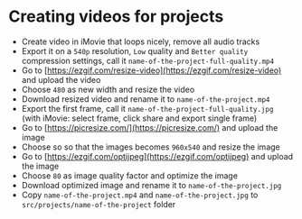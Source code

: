 # Creating videos for projects

- Create video in iMovie that loops nicely, remove all audio tracks
- Export it on a `540p` resolution, `Low` quality and `Better quality` compression settings, call it `name-of-the-project-full-quality.mp4`
- Go to [https://ezgif.com/resize-video](https://ezgif.com/resize-video) and upload the video
- Choose `480` as new width and resize the video
- Download resized video and rename it to `name-of-the-project.mp4`
- Export the first frame, call it `name-of-the-project-full-quality.jpg` (with iMovie: select frame, click share and export single frame)
- Go to [https://picresize.com/](https://picresize.com/) and upload the image
- Choose so so that the images becomes `960x540` and resize the image
- Go to [https://ezgif.com/optijpeg](https://ezgif.com/optijpeg) and upload the image
- Choose `80` as image quality factor and optimize the image
- Download optimized image and rename it to `name-of-the-project.jpg`
- Copy `name-of-the-project.mp4` and `name-of-the-project.jpg` to `src/projects/name-of-the-project` folder